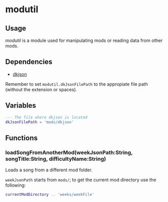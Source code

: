 # modutil

## Usage

*modutil* is a module used for manipulating mods or reading data from other mods.

## Dependencies

* [dkjson](http://dkolf.de/src/dkjson-lua.fsl/home)

Remember to set `modutil.dkJsonFilePath` to the appropiate file path (without the extension or spaces).

## Variables

```lua
--- The file where dkjson is located
dkJsonFilePath = 'mods/dkjson'
```

## Functions

### loadSongFromAnotherMod(weekJsonPath:String, songTitle:String, difficultyName:String)

Loads a song from a different mod folder.

`weekJsonPath` starts from `mods/`; to get the current mod directory use the following:

```lua
currentModDirectory .. 'weeks/weekFile'
```
